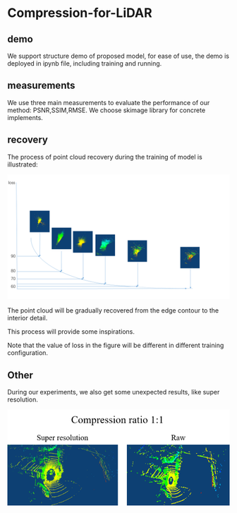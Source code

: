 # Compression-for-LiDAR

## demo
We support structure demo of proposed model, for ease of use, the demo is deployed in ipynb file, including training and running.

## measurements
We use three main measurements to evaluate the performance of our method: PSNR,SSIM,RMSE. We choose skimage library for concrete implements.

## recovery
The process of point cloud recovery during the training of model is illustrated:

![process of recovery](https://github.com/aboutpc/Compression-for-LiDAR/blob/main/fig/recovery.png)

The point cloud will be gradually recovered from the edge contour to the interior detail.

This process will provide some inspirations.

Note that the value of loss in the figure will be different in different training configuration.

## Other

During our experiments, we also get some unexpected results, like super resolution.

![super resolution](https://github.com/aboutpc/Compression-for-LiDAR/blob/main/fig/super_resolution.png)
